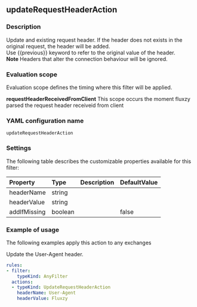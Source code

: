 ## updateRequestHeaderAction

### Description

Update and existing request header. If the header does not exists in the original request, the header will be added. <br/>Use {{previous}} keyword to refer to the original value of the header. <br/><strong>Note</strong> Headers that alter the connection behaviour will be ignored.

### Evaluation scope

Evaluation scope defines the timing where this filter will be applied. 

**requestHeaderReceivedFromClient** This scope occurs the moment fluxzy parsed the request header receiveid from client

### YAML configuration name

    updateRequestHeaderAction

### Settings

The following table describes the customizable properties available for this filter: 

| Property | Type | Description | DefaultValue |
| :------- | :------- | :------- | -------- |
| headerName | string |  |  |
| headerValue | string |  |  |
| addIfMissing | boolean |  | false |

### Example of usage

The following examples apply this action to any exchanges

Update the User-Agent header.

```yaml
rules:
- filter:
    typeKind: AnyFilter
  actions:
  - typeKind: UpdateRequestHeaderAction
    headerName: User-Agent
    headerValue: Fluxzy
```



